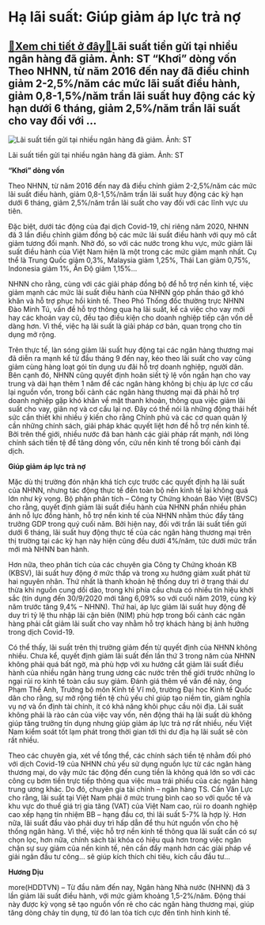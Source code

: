 Hạ lãi suất: Giúp giảm áp lực trả nợ
====================================

[:gift:Xem chi tiết ở đây:gift:](https://hddtvn.com/ha-lai-suat-giup-giam-ap-luc-tra-no/)Lãi suất tiền gửi tại nhiều ngân hàng đã giảm. Ảnh: ST “Khơi” dòng vốn Theo NHNN, từ năm 2016 đến nay đã điều chỉnh giảm 2-2,5%/năm các mức lãi suất điều hành, giảm 0,8-1,5%/năm trần lãi suất huy động các kỳ hạn dưới 6 tháng, giảm 2,5%/năm trần lãi suất cho vay đối với …
-------------------------------------------------------------------------------------------------------------------------------------------------------------------------------------------------------------------------------------------------------------------------------





![Lãi suất tiền gửi tại nhiều ngân hàng đã giảm. 	Ảnh: ST](https://haiquanonline.com.vn/stores/news_dataimages/hoannm/102020/14/17/in_article/3206_3-binh_on_thi_truong_tai_chinh.jpg?rt=20201014173641 "Lãi suất tiền gửi tại nhiều ngân hàng đã giảm. 	Ảnh: ST")


Lãi suất tiền gửi tại nhiều ngân hàng đã giảm. Ảnh: ST



**“Khơi” dòng vốn**


Theo NHNN, từ năm 2016 đến nay đã điều chỉnh giảm 2-2,5%/năm các mức lãi suất điều hành, giảm 0,8-1,5%/năm trần lãi suất huy động các kỳ hạn dưới 6 tháng, giảm 2,5%/năm trần lãi suất cho vay đối với các lĩnh vực ưu tiên.


Đặc biệt, dưới tác động của đại dịch Covid-19, chỉ riêng năm 2020, NHNN đã 3 lần điều chỉnh giảm đồng bộ các mức lãi suất điều hành với quy mô cắt giảm tương đối mạnh. Nhờ đó, so với các nước trong khu vực, mức giảm lãi suất điều hành của Việt Nam hiện là một trong các mức giảm mạnh nhất. Cụ thể là Trung Quốc giảm 0,3%, Malaysia giảm 1,25%, Thái Lan giảm 0,75%, Indonesia giảm 1%, Ấn Độ giảm 1,15%…


NHNN cho rằng, cùng với các giải pháp đồng bộ để hỗ trợ nền kinh tế, việc giảm mạnh các mức lãi suất điều hành của NHNN góp phần tháo gỡ khó khăn và hỗ trợ phục hồi kinh tế. Theo Phó Thống đốc thường trực NHNN Đào Minh Tú, vấn đề hỗ trợ thông qua hạ lãi suất, kể cả việc cho vay mới hay các khoản vay cũ, đều tạo điều kiện cho doanh nghiệp tiếp cận vốn dễ dàng hơn. Vì thế, việc hạ lãi suất là giải pháp cơ bản, quan trọng cho tín dụng mở rộng.


Trên thực tế, làn sóng giảm lãi suất huy động tại các ngân hàng thương mại đã diễn ra mạnh kể từ đầu tháng 9 đến nay, kéo theo lãi suất cho vay cũng giảm cùng hàng loạt gói tín dụng ưu đãi hỗ trợ doanh nghiệp, người dân. Bên cạnh đó, NHNN cũng quyết định hoãn siết tỷ lệ vốn ngắn hạn cho vay trung và dài hạn thêm 1 năm để các ngân hàng không bị chịu áp lực cơ cấu lại nguồn vốn, trong bối cảnh các ngân hàng thương mại đã phải hỗ trợ doanh nghiệp gặp khó khăn về mặt thanh khoản, thông qua việc giảm lãi suất cho vay, giãn nợ và cơ cấu lại nợ. Đây có thể nói là những động thái hết sức cần thiết khi nhiều ý kiến cho rằng Chính phủ và các cơ quan quản lý cần những chính sách, giải pháp khác quyết liệt hơn để hỗ trợ nền kinh tế. Bởi trên thế giới, nhiều nước đã ban hành các giải pháp rất mạnh, nới lỏng chính sách tiền tệ để tăng dòng vốn, cứu nền kinh tế trong bối cảnh đại dịch.


**Giúp giảm áp lực trả nợ**


Mặc dù thị trường đón nhận khá tích cực trước các quyết định hạ lãi suất của NHNN, nhưng tác động thực tế đến toàn bộ nền kinh tế lại không quá lớn như kỳ vọng. Bộ phận phân tích – Công ty Chứng khoán Bảo Việt (BVSC) cho rằng, quyết định giảm lãi suất điều hành của NHNN phần nhiều phản ánh nỗ lực đồng hành, hỗ trợ nền kinh tế của NHNN nhằm thúc đẩy tăng trưởng GDP trong quý cuối năm. Bởi hiện nay, đối với trần lãi suất tiền gửi dưới 6 tháng, lãi suất huy động thực tế của các ngân hàng thương mại trên thị trường tại các kỳ hạn này hiện cũng đều dưới 4%/năm, tức dưới mức trần mới mà NHNN ban hành.


Hơn nữa, theo phân tích của các chuyên gia Công ty Chứng khoán KB (KBSV), lãi suất huy động ở mức thấp và trong xu hướng giảm xuất phát từ hai nguyên nhân. Thứ nhất là thanh khoản hệ thống duy trì ở trạng thái dư thừa khi nguồn cung dồi dào, trong khi phía cầu chưa có nhiều tín hiệu khởi sắc (tín dụng đến 30/9/2020 mới tăng 6,09% so với cuối năm 2019, cùng kỳ năm trước tăng 9,4% – NHNN). Thứ hai, áp lực giảm lãi suất huy động để duy trì tỷ lệ thu nhập lãi cận biên (NIM) phù hợp trong bối cảnh các ngân hàng phải cắt giảm lãi suất cho vay nhằm hỗ trợ khách hàng bị ảnh hưởng trong dịch Covid-19.


Có thể thấy, lãi suất trên thị trường giảm đến từ quyết định của NHNN không nhiều. Chưa kể, quyết định giảm lãi suất đến lần thứ 3 trong năm của NHNN không phải quá bất ngờ, mà phù hợp với xu hướng cắt giảm lãi suất điều hành của nhiều ngân hàng trung ương các nước trên thế giới trước những lo ngại rủi ro kinh tế toàn cầu suy giảm. Đánh giá thêm về vấn đề này, ông Phạm Thế Anh, Trưởng bộ môn Kinh tế Vĩ mô, trường Đại học Kinh tế Quốc dân cho rằng, sự mở rộng tiền tệ chủ yếu chỉ giúp tạo niềm tin, giảm nghĩa vụ nợ và ổn định tài chính, ít có khả năng khôi phục cầu nội địa. Lãi suất không phải là rào cản của việc vay vốn, nên động thái hạ lãi suất dù không giúp tăng trưởng tín dụng nhưng giúp giảm áp lực trả nợ rất nhiều, nếu Việt Nam kiểm soát tốt lạm phát trong thời gian tới thì dư địa hạ lãi suất sẽ còn rất nhiều.


Theo các chuyên gia, xét về tổng thể, các chính sách tiền tệ nhằm đối phó với dịch Covid-19 của NHNN chủ yếu sử dụng nguồn lực từ các ngân hàng thương mại, do vậy mức tác động đến cung tiền là không quá lớn so với các công cụ bơm tiền trực tiếp thông qua việc mua trái phiếu của các ngân hàng trung ương khác. Do đó, chuyên gia tài chính – ngân hàng TS. Cấn Văn Lực cho rằng, lãi suất tại Việt Nam phải ở mức trung bình cao so với quốc tế và khu vực do thuế giá trị gia tăng (VAT) của Việt Nam cao, rủi ro doanh nghiệp cao xếp hạng tín nhiệm BB – hạng đầu cơ, thì lãi suất 5-7% là hợp lý. Hơn nữa, lãi suất đầu vào phải duy trì hấp dẫn để thu hút nguồn vốn cho hệ thống ngân hàng. Vì thế, việc hỗ trợ nền kinh tế thông qua lãi suất cần có sự chọn lọc, hơn nữa, chính sách tài khóa có hiệu quả hơn trong việc ngăn chặn sự suy giảm của nền kinh tế, nên cần đẩy mạnh hơn các giải pháp về giải ngân đầu tư công… sẽ giúp kích thích chi tiêu, kích cầu đầu tư…




**Hương Dịu**



more(HDDTVN) – Từ đầu năm đến nay, Ngân hàng Nhà nước (NHNN) đã 3 lần giảm lãi suất điều hành, với mức giảm khoảng 1,5-2%/năm. Động thái này được kỳ vọng sẽ tạo nguồn vốn rẻ cho các ngân hàng thương mại, giúp tăng dòng chảy tín dụng, từ đó lan tỏa tích cực đến tình hình kinh tế.

